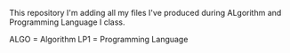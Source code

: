 This repository I'm adding all my files I've produced during ALgorithm and Programming Language I class.

ALGO = Algorithm
LP1 = Programming Language 